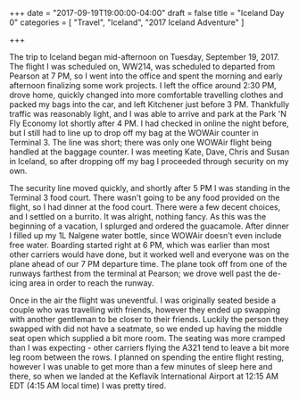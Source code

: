 +++
date = "2017-09-19T19:00:00-04:00"
draft = false
title = "Iceland Day 0"
categories = [ "Travel", "Iceland", "2017 Iceland Adventure" ]

+++

The trip to Iceland began mid-afternoon on Tuesday, September 19, 2017. The flight I was scheduled on, WW214, was scheduled to departed from Pearson at 7 PM, so I went into the office and spent the morning and early afternoon finalizing some work projects. I left the office around 2:30 PM, drove home, quickly changed into more comfortable travelling clothes and packed my bags into the car, and left Kitchener just before 3 PM. Thankfully traffic was reasonably light, and I was able to arrive and park at the Park 'N Fly Economy lot shortly after 4 PM. I had checked in online the night before, but I still had to line up to drop off my bag at the WOWAir counter in Terminal 3. The line was short; there was only one WOWAir flight being handled at the baggage counter. I was meeting Kate, Dave, Chris and Susan in Iceland, so after dropping off my bag I proceeded through security on my own.

The security line moved quickly, and shortly after 5 PM I was standing in the Terminal 3 food court. There wasn't going to be any food provided on the flight, so I had dinner at the food court. There were a few decent choices, and I settled on a burrito. It was alright, nothing fancy. As this was the beginning of a vacation, I splurged and ordered the guacamole. After dinner I filled up my 1L Nalgene water bottle, since WOWAir doesn't even include free water. Boarding started right at 6 PM, which was earlier than most other carriers would have done, but it worked well and everyone was on the plane ahead of our 7 PM departure time. The plane took off from one of the runways farthest from the terminal at Pearson; we drove well past the de-icing area in order to reach the runway.

Once in the air the flight was uneventful. I was originally seated beside a couple who was travelling with friends, however they ended up swapping with another gentleman to be closer to their friends. Luckily the person they swapped with did not have a seatmate, so we ended up having the middle seat open which supplied a bit more room. The seating was more cramped than I was expecting - other carriers flying the A321 tend to leave a bit more leg room between the rows. I planned on spending the entire flight resting, however I was unable to get more than a few minutes of sleep here and there, so when we landed at the Keflavík International Airport at 12:15 AM EDT (4:15 AM local time) I was pretty tired.
